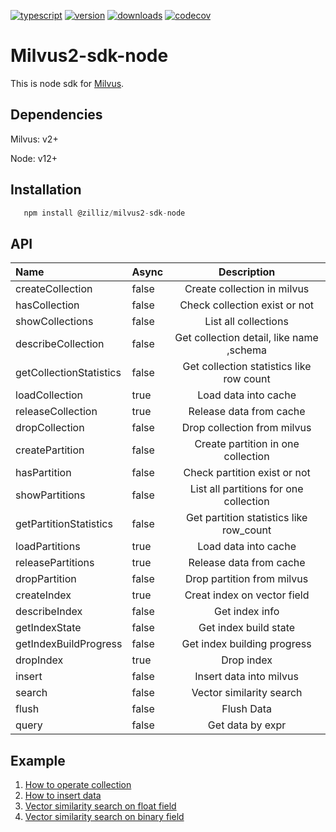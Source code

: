 [![typescript](https://badges.aleen42.com/src/typescript.svg)](https://badges.aleen42.com/src/typescript.svg)
[![version](https://img.shields.io/npm/v/@zilliz/milvus2-sdk-node)](https://img.shields.io/npm/v/@zilliz/milvus2-sdk-node)
[![downloads](https://img.shields.io/npm/dw/@zilliz/milvus2-sdk-node)](https://img.shields.io/npm/dw/@zilliz/milvus2-sdk-node)
[![codecov](https://codecov.io/gh/milvus-io/milvus-sdk-node/branch/main/graph/badge.svg?token=Zu5FwWstwI)](https://codecov.io/gh/milvus-io/milvus-sdk-node)

# Milvus2-sdk-node

This is node sdk for [Milvus](https://github.com/milvus-io/milvus).

## Dependencies

Milvus: v2+

Node: v12+

## Installation

```javascript
   npm install @zilliz/milvus2-sdk-node
```

## API

| Name                    | Async |               Description                |
| :---------------------- | :---- | :--------------------------------------: |
| createCollection        | false |       Create collection in milvus        |
| hasCollection           | false |      Check collection exist or not       |
| showCollections         | false |           List all collections           |
| describeCollection      | false | Get collection detail, like name ,schema |
| getCollectionStatistics | false | Get collection statistics like row count |
| loadCollection          | true  |           Load data into cache           |
| releaseCollection       | true  |         Release data from cache          |
| dropCollection          | false |       Drop collection from milvus        |
| createPartition         | false |    Create partition in one collection    |
| hasPartition            | false |       Check partition exist or not       |
| showPartitions          | false |  List all partitions for one collection  |
| getPartitionStatistics  | false | Get partition statistics like row_count  |
| loadPartitions          | true  |           Load data into cache           |
| releasePartitions       | true  |         Release data from cache          |
| dropPartition           | false |        Drop partition from milvus        |
| createIndex             | true  |       Creat index on vector field        |
| describeIndex           | false |              Get index info              |
| getIndexState           | false |          Get index build state           |
| getIndexBuildProgress   | false |       Get index building progress        |
| dropIndex               | true  |                Drop index                |
| insert                  | false |         Insert data into milvus          |
| search                  | false |         Vector similarity search         |
| flush                   | false |                Flush Data                |
| query                   | false |             Get data by expr             |

## Example

1. [How to operate collection](https://github.com/milvus-io/milvus-sdk-node/blob/main/example/Collection.ts)
2. [How to insert data](https://github.com/milvus-io/milvus-sdk-node/blob/main/example/Insert.ts)
3. [Vector similarity search on float field](https://github.com/milvus-io/milvus-sdk-node/blob/main/example/Search.ts)
4. [Vector similarity search on binary field](https://github.com/milvus-io/milvus-sdk-node/blob/main/example/BinarySearch.ts)
